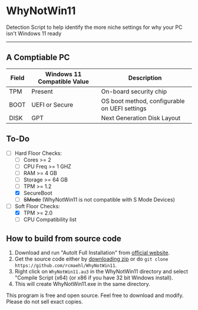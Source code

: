 # WhyNotWin11
Detection Script to help identify the more niche settings for why your PC isn't Windows 11 ready

----

## A Comptiable PC
Field|Windows 11 Compatible Value|Description
----|----|----
TPM|Present|On-board security chip
BOOT|UEFI or Secure|OS boot method, configurable on UEFI settings
DISK|GPT|Next Generation Disk Layout

## To-Do

- [ ] Hard Floor Checks:
    - [ ] Cores >= 2
    - [ ] CPU Freq >= 1 GHZ
    - [ ] RAM >= 4 GB
    - [ ] Storage >= 64 GB
    - [ ] TPM >= 1.2
    - [x] SecureBoot
    - [ ] ~~SMode~~ (WhyNotWin11 is not compatible with S Mode Devices)
- [ ] Soft Floor Checks:
    - [x] TPM >= 2.0
    - [ ] CPU Compatibility list

## How to build from source code

1. Download and run "AutoIt Full Installation" from [official website](https://www.autoitscript.com/site/autoit/downloads). 
1. Get the source code either by [downloading zip](https://github.com/rcmaehl/WhyNotWin11/archive/master.zip) or do `git clone https://github.com/rcmaehl/WhyNotWin11`.
1. Right click on `WhyNotWin11.au3` in the WhyNotWin11 directory and select "Compile Script (x64) (or x86 if you have 32 bit Windows install).
1. This will create WhyNotWin11.exe in the same directory.

This program is free and open source. Feel free to download and modify. Please do not sell exact copies.
